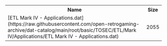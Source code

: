 <table>
<tr><th>Name</th><th>Size</th></tr>
<tr><td>
[ETL Mark IV - Applications.dat](https://raw.githubusercontent.com/open-retrogaming-archive/dat-catalog/main/root/basic/TOSEC/ETL/Mark IV/Applications/ETL Mark IV - Applications.dat)
</td><td>2055</td></tr>
</table>
